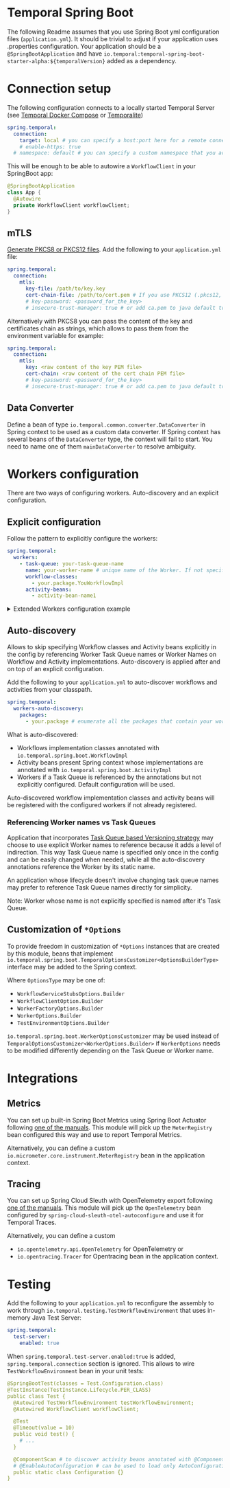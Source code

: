 # Temporal Spring Boot

The following Readme assumes that you use Spring Boot yml configuration files (`application.yml`).
It should be trivial to adjust if your application uses .properties configuration.
Your application should be a `@SpringBootApplication` 
and have `io.temporal:temporal-spring-boot-starter-alpha:${temporalVersion}` added as a dependency.

# Connection setup

The following configuration connects to a locally started Temporal Server 
(see [Temporal Docker Compose](https://github.com/temporalio/docker-compose) or [Temporalite](https://github.com/temporalio/temporalite))

```yml
spring.temporal:
  connection:
    target: local # you can specify a host:port here for a remote connection
    # enable-https: true
  # namespace: default # you can specify a custom namespace that you are using
```

This will be enough to be able to autowire a `WorkflowClient` in your SpringBoot app:

```java
@SpringBootApplication
class App {
  @Autowire
  private WorkflowClient workflowClient;
}
```

## mTLS

[Generate PKCS8 or PKCS12 files](https://github.com/temporalio/samples-server/blob/main/tls/client-only/mac/end-entity.sh).
Add the following to your `application.yml` file:

```yml
spring.temporal:
  connection:
    mtls:
      key-file: /path/to/key.key
      cert-chain-file: /path/to/cert.pem # If you use PKCS12 (.pkcs12, .pfx or .p12), you don't need to set it because certificates chain is bundled into the key file
      # key-password: <password_for_the_key>
      # insecure-trust-manager: true # or add ca.pem to java default truststore
```

Alternatively with PKCS8 you can pass the content of the key and certificates chain as strings, which allows to pass them from the environment variable for example:

```yml
spring.temporal:
  connection:
    mtls:
      key: <raw content of the key PEM file>
      cert-chain: <raw content of the cert chain PEM file>
      # key-password: <password_for_the_key>
      # insecure-trust-manager: true # or add ca.pem to java default truststore
```

## Data Converter

Define a bean of type `io.temporal.common.converter.DataConverter` in Spring context to be used as a custom data converter.
If Spring context has several beans of the `DataConverter` type, the context will fail to start. You need to name one of them `mainDataConverter` to resolve ambiguity.

# Workers configuration

There are two ways of configuring workers. Auto-discovery and an explicit configuration.

## Explicit configuration

Follow the pattern to explicitly configure the workers:

```yml
spring.temporal:
  workers:
    - task-queue: your-task-queue-name
      name: your-worker-name # unique name of the Worker. If not specified, Task Queue is used as the Worker name.
      workflow-classes:
        - your.package.YouWorkflowImpl
      activity-beans:
        - activity-bean-name1
```

<details>
  <summary>Extended Workers configuration example</summary>

  ```yml
  spring.temporal:
    workers:
      - task-queue: your-task-queue-name
        # name: your-worker-name # unique name of the Worker. If not specified, Task Queue is used as the Worker name.
        workflow-classes:
          - your.package.YouWorkflowImpl
        activity-beans:
          - activity-bean-name1
        # capacity:
          # max-concurrent-workflow-task-executors: 200
          # max-concurrent-activity-executors: 200
          # max-concurrent-local-activity-executors: 200
          # max-concurrent-workflow-task-pollers: 5
          # max-concurrent-activity-task-pollers: 5
        # rate-limits:
          # max-worker-activities-per-second: 5.0
          # max-task-queue-activities-per-second: 5.0
    # workflow-cache:
      # max-instances: 600
      # max-threads: 600
    # start-workers: false # disable auto-start of WorkersFactory and Workers if you want to make any custom changes before the start
```
</details>

## Auto-discovery

Allows to skip specifying Workflow classes and Activity beans explicitly in the config
by referencing Worker Task Queue names or Worker Names on Workflow and Activity implementations.
Auto-discovery is applied after and on top of an explicit configuration.

Add the following to your `application.yml` to auto-discover workflows and activities from your classpath.

```yml
spring.temporal:
  workers-auto-discovery:
    packages:
      - your.package # enumerate all the packages that contain your workflow and activity implementations
```

What is auto-discovered:
- Workflows implementation classes annotated with `io.temporal.spring.boot.WorkflowImpl`
- Activity beans present Spring context whose implementations are annotated with `io.temporal.spring.boot.ActivityImpl`
- Workers if a Task Queue is referenced by the annotations but not explicitly configured. Default configuration will be used.

Auto-discovered workflow implementation classes and activity beans will be registered with the configured workers if not already registered.

### Referencing Worker names vs Task Queues

Application that incorporates
[Task Queue based Versioning strategy](https://community.temporal.io/t/workflow-versioning-strategies/6911)
may choose to use explicit Worker names to reference because it adds a level of indirection.
This way Task Queue name is specified only once in the config and can be easily changed when needed,
while all the auto-discovery annotations reference the Worker by its static name.

An application whose lifecycle doesn't involve changing task queue names may prefer to reference
Task Queue names directly for simplicity.

Note: Worker whose name is not explicitly specified is named after it's Task Queue.

## Customization of `*Options`

To provide freedom in customization of `*Options` instances that are created by this module,
beans that implement `io.temporal.spring.boot.TemporalOptionsCustomizer<OptionsBuilderType>`
interface may be added to the Spring context.

Where `OptionsType` may be one of:
- `WorkflowServiceStubsOptions.Builder`
- `WorkflowClientOption.Builder`
- `WorkerFactoryOptions.Builder`
- `WorkerOptions.Builder`
- `TestEnvironmentOptions.Builder`

`io.temporal.spring.boot.WorkerOptionsCustomizer` may be used instead of `TemporalOptionsCustomizer<WorkerOptions.Builder>`
if `WorkerOptions` needs to be modified differently depending on the Task Queue or Worker name.

# Integrations

## Metrics

You can set up built-in Spring Boot Metrics using Spring Boot Actuator 
following [one of the manuals](https://tanzu.vmware.com/developer/guides/spring-prometheus/). 
This module will pick up the `MeterRegistry` bean configured this way and use to report Temporal Metrics.

Alternatively, you can define a custom `io.micrometer.core.instrument.MeterRegistry` bean in the application context.

## Tracing

You can set up Spring Cloud Sleuth with OpenTelemetry export 
following [one of the manuals](https://betterprogramming.pub/distributed-tracing-with-opentelemetry-spring-cloud-sleuth-kafka-and-jaeger-939e35f45821).
This module will pick up the `OpenTelemetry` bean configured by `spring-cloud-sleuth-otel-autoconfigure` and use it for Temporal Traces.

Alternatively, you can define a custom 
- `io.opentelemetry.api.OpenTelemetry` for OpenTelemetry or
- `io.opentracing.Tracer` for Opentracing 
bean in the application context.

# Testing

Add the following to your `application.yml` to reconfigure the assembly to work through 
`io.temporal.testing.TestWorkflowEnvironment` that uses in-memory Java Test Server:

```yml
spring.temporal:
  test-server:
    enabled: true
```

When `spring.temporal.test-server.enabled:true` is added, `spring.temporal.connection` section is ignored.
This allows to wire `TestWorkflowEnvironment` bean in your unit tests:

```yml
@SpringBootTest(classes = Test.Configuration.class)
@TestInstance(TestInstance.Lifecycle.PER_CLASS)
public class Test {
  @Autowired TestWorkflowEnvironment testWorkflowEnvironment;
  @Autowired WorkflowClient workflowClient;

  @Test
  @Timeout(value = 10)
  public void test() {
    # ...
  }

  @ComponentScan # to discover activity beans annotated with @Component
  # @EnableAutoConfiguration # can be used to load only AutoConfigurations if usage of @ComponentScan is not desired 
  public static class Configuration {}
}
```


